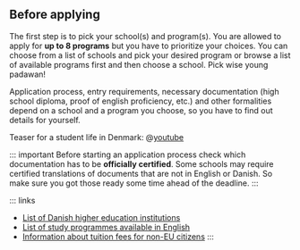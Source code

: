 ## Before applying

The first step is to pick your school(s) and program(s). You are allowed to apply for **up to 8 programs** but you have to prioritize your choices. You can choose from a list of schools and pick your desired program or browse a list of available programs first and then choose a school. Pick wise young padawan!

Application process, entry requirements, necessary documentation (high school diploma, proof of english proficiency, etc.) and other formalities depend on a school and a program you choose, so you have to find out details for yourself.

Teaser for a student life in Denmark:
@[youtube](9Ji2AShbNVs)

::: important
Before starting an application process check which documentation has to be **officially certified**. Some schools may require certified translations of documents that are not in English or Danish. So make sure you got those ready some time ahead of the deadline.
:::

::: links
- [List of Danish higher education institutions](http://studyindenmark.dk/study-options/danish-higher-education-institutions)
- [List of study programmes available in English](http://studyindenmark.dk/portal)
- [Information about tuition fees for non-EU citizens](http://studyindenmark.dk/study-options/tuition-fees-and-scholarships)
:::
